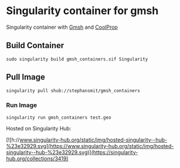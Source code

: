 # Singularity container for gmsh

Singularity container with [Gmsh](http://gmsh.info/) and [CoolProp](http://www.coolprop.org/)
## Build Container
~~~
sudo singularity build gmsh_containers.sif Singularity
~~~

## Pull Image
~~~
singularity pull shub://stephansmit/gmsh_containers
~~~

### Run Image
~~~
singularity run gmsh_containers test.geo
~~~

Hosted on Singularity Hub:

[![h://www.singularity-hub.org/static/img/hosted-singularity--hub-%23e32929.svg](https://www.singularity-hub.org/static/img/hosted-singularity--hub-%23e32929.svg)](https://singularity-hub.org/collections/3419)
